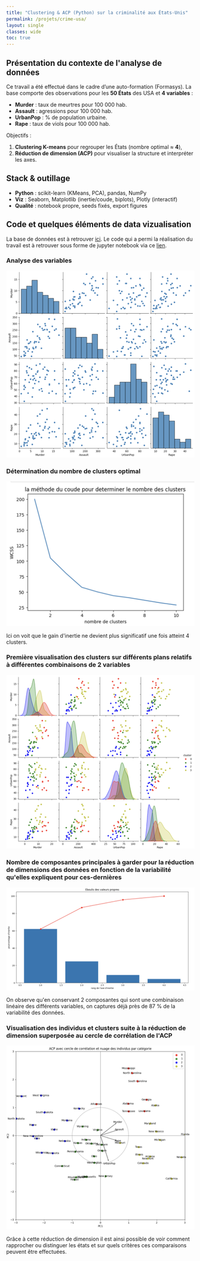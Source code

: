 ```yaml
---
title: "Clustering & ACP (Python) sur la criminalité aux États-Unis"
permalink: /projets/crime-usa/
layout: single
classes: wide
toc: true
---
```




## Présentation du contexte de l'analyse de données
Ce travail a été effectué dans le cadre d’une auto-formation (Formasys). La base comporte des observations pour les **50 États** des USA et **4 variables** :  
- **Murder** : taux de meurtres pour 100 000 hab.  
- **Assault** : agressions pour 100 000 hab.  
- **UrbanPop** : % de population urbaine.  
- **Rape** : taux de viols pour 100 000 hab.

Objectifs :  
1) **Clustering K-means** pour regrouper les États (nombre optimal ≈ **4**),  
2) **Réduction de dimension (ACP)** pour visualiser la structure et interpréter les axes.

## Stack & outillage
- **Python** : scikit-learn (KMeans, PCA), pandas, NumPy
- **Viz** : Seaborn, Matplotlib (inertie/coude, biplots), Plotly (interactif)
- **Qualité** : notebook propre, seeds fixés, export figures

## Code et quelques éléments de data vizualisation
La base de données est à retrouver [ici](../asset/Clustering_USA_crime/data/dataset_USA.csv). Le code qui a permi la réalisation du travail est à retrouver sous forme de jupyter notebook via ce [lien](https://github.com/Victorouledi/Portfolio_data_analyst_et_data_scientist_Victor_OULEDI/blob/a56bcd8e730e852f0ed5949ac902ec4b930507d5/docs/asset/Clustering_USA_crime/notebooks/crime_usa_clustering.ipynb).  




### Analyse des variables

![](../asset/Clustering_USA_crime/images/analyse_variable.png)

### Détermination du nombre de clusters optimal

![](../asset/Clustering_USA_crime/images/determination_luster.png)

Ici on voit que le gain d'inertie ne devient plus significatif une fois atteint 4 clusters.

### Première visualisation des clusters sur différents plans relatifs à différentes combinaisons de 2 variables

![](../asset/Clustering_USA_crime/images/vis_2_var.png)

### Nombre de composantes principales à garder pour la réduction de dimensions des données en fonction de la variabilité qu'elles expliquent pour ces-dernières

![](../asset/Clustering_USA_crime/images/PC_to_keep.png)

On observe qu'en conservant 2 composantes qui sont une combinaison linéaire des différents variables, on captures déjà près de 87 % de la variabilité des données. 

### Visualisation des individus et clusters suite à la réduction de dimension superposée au cercle de corrélation de l'ACP

![](../asset/Clustering_USA_crime/images/cercle_correlation.png)

Grâce à cette réduction de dimension il est ainsi possible de voir comment rapprocher ou distinguer les états et sur quels critères ces comparaisons peuvent être effectuées. 
